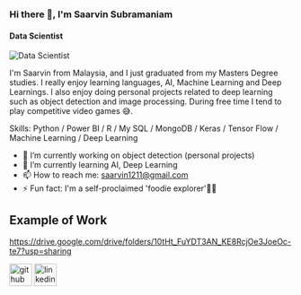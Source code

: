 ### Hi there 👋, I'm Saarvin Subramaniam
#### Data Scientist
![Data Scientist](https://static.vecteezy.com/system/resources/previews/008/903/061/non_2x/data-science-banner-concept-has-7-steps-to-analyze-such-as-big-data-classification-analyze-statistics-solving-decision-and-knowledge-to-to-extract-knowledge-from-structured-and-unstructured-data-vector.jpg)

I'm Saarvin from Malaysia, and I just graduated from my Masters Degree studies. I really enjoy learning languages, AI, Machine Learning and Deep Learnings. I also enjoy doing personal projects related to deep learning such as object detection and image processing. During free time I tend to play competitive video games :sweat_smile:.

Skills: Python / Power BI / R / My SQL / MongoDB /  Keras / Tensor Flow / Machine Learning / Deep Learning

- 🔭 I’m currently working on object detection (personal projects) 
- 🌱 I’m currently learning AI, Deep Learning 
- 📫 How to reach me: saarvin1211@gmail.com  
- ⚡ Fun fact: I'm a self-proclaimed 'foodie explorer':pizza::pizza:

## Example of Work
https://drive.google.com/drive/folders/10tHt_FuYDT3AN_KE8RcjOe3JoeOc-te7?usp=sharing


[<img src='https://cdn.jsdelivr.net/npm/simple-icons@3.0.1/icons/github.svg' alt='github' height='40'>](https://github.com/Saarvin97)  [<img src='https://cdn.jsdelivr.net/npm/simple-icons@3.0.1/icons/linkedin.svg' alt='linkedin' height='40'>](https://www.linkedin.com/in/saarvin-subramaniam-506601109/)  




